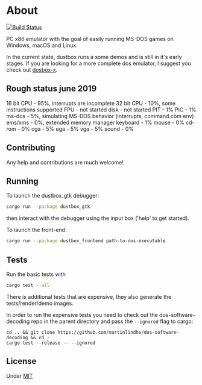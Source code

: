 # About

[![Build Status](https://travis-ci.org/martinlindhe/dustbox-rs.svg?branch=master)](https://travis-ci.org/martinlindhe/dustbox-rs)

PC x86 emulator with the goal of easily running MS-DOS games on Windows, macOS and Linux.

In the current state, dustbox runs a some demos and is still in it's early stages.
If you are looking for a more complete dos emulator, I suggest you check out [dosbox-x](https://github.com/joncampbell123/dosbox-x).

## Rough status june 2019

16 bit CPU - 95%, interrupts are incomplete
32 bit CPU - 10%, some instructions supported
FPU - not started
disk - not started
PIT - 1%
PIC - 1%
ms-dos - 5%, simulating MS-DOS behavior (interrupts, command.com env)
ems/xms - 0%, extended memory manager
keyboard - 1%
mouse - 0%
cd-rom - 0%
cga - 5%
ega - 5%
vga - 5%
sound - 0%

## Contributing

Any help and contributions are much welcome!

## Running

To launch the dustbox_gtk debugger:

```sh
cargo run --package dustbox_gtk
```

then interact with the debugger using the input box ('help' to get started).

To launch the front-end:

```sh
cargo run --package dustbox_frontend path-to-dos-executable
```

## Tests

Run the basic tests with

```sh
cargo test --all
```

There is additional tests that are expensive, they also generate the tests/render/demo images.

In order to run the expensive tests you need to check out the dos-software-decoding repo in the parent directory and pass the `--ignored` flag to cargo:

    cd .. && git clone https://github.com/martinlindhe/dos-software-decoding && cd -
    cargo test --release -- --ignored

## License

Under [MIT](LICENSE)
